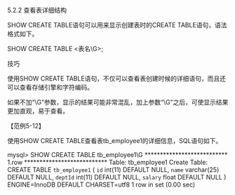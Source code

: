 #### 
  5.2.2 查看表详细结构


SHOW CREATE TABLE语句可以用来显示创建表时的CREATE TABLE语句，语法格式如下。

&#13;
    SHOW CREATE TABLE <表名\G>;&#13;

技巧

使用SHOW CREATE TABLE语句，不仅可以查看表创建时候的详细语句，而且还可以查看存储引擎和字符编码。

如果不加“\G”参数，显示的结果可能非常混乱，加上参数“\G”之后，可使显示结果更加直观，易于查看。

【范例5-12】

使用SHOW CREATE TABLE查看表tb_employee1的详细信息，SQL语句如下。

&#13;
    mysql> SHOW CREATE TABLE tb_employee1\G&#13;
    *************************** 1.row ***************************&#13;
    Table: tb_employee1&#13;
    Create Table: CREATE TABLE `tb_employee1` (&#13;
    `id` int(11) DEFAULT NULL,&#13;
    `name` varchar(25) DEFAULT NULL,&#13;
    `deptId` int(11) DEFAULT NULL,&#13;
    `salary` float DEFAULT NULL&#13;
    ) ENGINE=InnoDB DEFAULT CHARSET=utf8&#13;
    1 row in set (0.00 sec)&#13;

